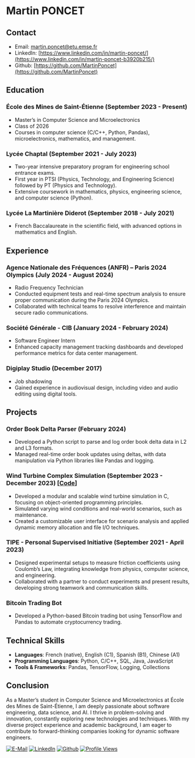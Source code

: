 # Martin PONCET

## Contact

* Email: [martin.poncet@etu.emse.fr](mailto:martin.poncet@etu.emse.fr)
* LinkedIn: [https://www.linkedin.com/in/martin-poncet/](https://www.linkedin.com/in/martin-poncet-b3920b215/)
* Github: [https://github.com/MartinPoncet](https://github.com/MartinPoncet)

## Education

### École des Mines de Saint-Étienne (September 2023 - Present)

* Master’s in Computer Science and Microelectronics
* Class of 2026
* Courses in computer science (C/C++, Python, Pandas), microelectronics, mathematics, and management.

### Lycée Chaptal (September 2021 - July 2023)

* Two-year intensive preparatory program for engineering school entrance exams.
* First year in PTSI (Physics, Technology, and Engineering Science) followed by PT (Physics and Technology).
* Extensive coursework in mathematics, physics, engineering science, and computer science (Python).

### Lycée La Martinière Diderot (September 2018 - July 2021)

* French Baccalaureate in the scientific field, with advanced options in mathematics and English.

## Experience

### Agence Nationale des Fréquences (ANFR) – Paris 2024 Olympics (July 2024 - August 2024)

* Radio Frequency Technician
* Conducted equipment tests and real-time spectrum analysis to ensure proper communication during the Paris 2024 Olympics.
* Collaborated with technical teams to resolve interference and maintain secure radio communications.

### Société Générale - CIB (January 2024 - February 2024)

* Software Engineer Intern
* Enhanced capacity management tracking dashboards and developed performance metrics for data center management.

### Digiplay Studio (December 2017)

* Job shadowing
* Gained experience in audiovisual design, including video and audio editing using digital tools.

## Projects

### Order Book Delta Parser (February 2024)

* Developed a Python script to parse and log order book delta data in L2 and L3 formats.
* Managed real-time order book updates using deltas, with data manipulation via Python libraries like Pandas and logging.

### Wind Turbine Complex Simulation (September 2023 - December 2023) [[Code](https://github.com/MartinPoncet/Complex-Wind-Turbine-Simulation)]

* Developed a modular and scalable wind turbine simulation in C, focusing on object-oriented programming principles.
* Simulated varying wind conditions and real-world scenarios, such as maintenance.
* Created a customizable user interface for scenario analysis and applied dynamic memory allocation and file I/O techniques.

### TIPE - Personal Supervised Initiative (September 2021 - April 2023)

* Designed experimental setups to measure friction coefficients using Coulomb’s Law, integrating knowledge from physics, computer science, and engineering.
* Collaborated with a partner to conduct experiments and present results, developing strong teamwork and communication skills.

### Bitcoin Trading Bot

* Developed a Python-based Bitcoin trading bot using TensorFlow and Pandas to automate cryptocurrency trading.

## Technical Skills

* **Languages**: French (native), English (C1), Spanish (B1), Chinese (A1)
* **Programming Languages**: Python, C/C++, SQL, Java, JavaScript
* **Tools & Frameworks**: Pandas, TensorFlow, Logging, Collections

## Conclusion

As a Master’s student in Computer Science and Microelectronics at École des Mines de Saint-Étienne, I am deeply passionate about software engineering, data science, and AI. I thrive in problem-solving and innovation, constantly exploring new technologies and techniques. With my diverse project experience and academic background, I am eager to contribute to forward-thinking companies looking for dynamic software engineers.

[![E-Mail](https://img.shields.io/badge/Email-martin.poncet@etu.emse.fr-d44638?style=flat-square&logo=gmail&logoColor=white)](mailto:martin.poncet@etu.emse.fr)
[![LinkedIn](https://img.shields.io/badge/LinkedIn-Martin_Poncet-0077b5?style=flat-square&logo=linkedin&logoColor=white)](https://www.linkedin.com/in/martin-poncet-b3920b215/)
[![Github](https://img.shields.io/badge/Github-Martin_Poncet-24292e?style=flat-square&logo=github&logoColor=white)](https://github.com/MartinPoncet)
[![Profile Views](https://komarev.com/ghpvc/?username=martinponcet&color=lightgray)](https://github.com/MartinPoncet)
